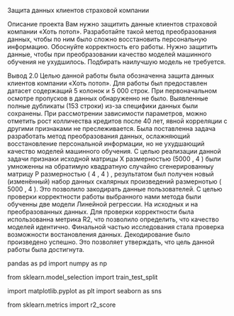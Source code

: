 
Защита данных клиентов страховой компании

Описание проекта
Вам нужно защитить данные клиентов страховой компании «Хоть потоп». Разработайте такой метод преобразования данных, чтобы по ним было сложно восстановить персональную информацию. Обоснуйте корректность его работы.
Нужно защитить данные, чтобы при преобразовании качество моделей машинного обучения не ухудшилось. Подбирать наилучшую модель не требуется.

Вывод 2.0
Целью данной работы была обозначенна защита данных клиентов компании «Хоть потоп».
Для работы был предоставлен датасет содержащий 5 колонок и 5 000 строк. При первоначальном осмотре пропусков в данных обнаруженно не было. Выявленные полные дубликаты (153 строки) из-за специфики данных были сохранены. При рассмотрении зависимости параметров, можно отметить рост колличества кредитов после 40 лет, явной корреляции с другими признаками не преслеживается.
Была поставленна задача разработать метод преобразования данных, ослажняющий восстановление персональной информации, но не ухудшающий качество моделей машинного обучения.
С целью реализации данной задачи признаки исходной матрицы X размерностью (5000 , 4 ) были умноженны на обратимую квадратную случайно сгенерированныу матрицу P размерностью ( 4 , 4 ) , результатом был получен новый (изменённый) набор данных скалярных произведений размернотью ( 5000 , 4 ).
Это позволило закодирать данные пользователей.
С целью проверки корректности работы выбранного нами метода были обученны две модели Линейной регрессии. На исходных и на преобразованных данных. Для проверки корректности была использованна метрика R2, что позволило определить, что качество моделей идентично.
Финальной частью исследования стала проверка возможности востановления данных. Декодирование было произведено успешно. Это позволяет утверждать, что цель данной работы была достигнута.







 pandas as pd
import numpy as np

from sklearn.model_selection import train_test_split

import matplotlib.pyplot as plt
import seaborn as sns

from sklearn.metrics import r2_score
